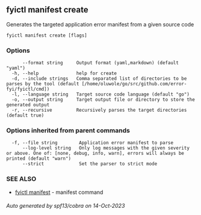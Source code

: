 ## fyictl manifest create

Generates the targeted application error manifest from a given source code

```
fyictl manifest create [flags]
```

### Options

```
      --format string     Output format (yaml,markdown) (default "yaml")
  -h, --help              help for create
  -d, --include strings   Comma separated list of directories to be parses by the tool (default [/home/oluwole/go/src/github.com/error-fyi/fyictl/cmd])
  -l, --language string   Target source code language (default "go")
  -o, --output string     Target output file or directory to store the generated output
  -r, --recursive         Recursively parses the target directories (default true)
```

### Options inherited from parent commands

```
  -f, --file string        Application error manifest to parse
      --log-level string   Only log messages with the given severity or above. One of: [none, debug, info, warn], errors will always be printed (default "warn")
      --strict             Set the parser to strict mode
```

### SEE ALSO

* [fyictl manifest](fyictl_manifest.md)	 - manifest command

###### Auto generated by spf13/cobra on 14-Oct-2023
